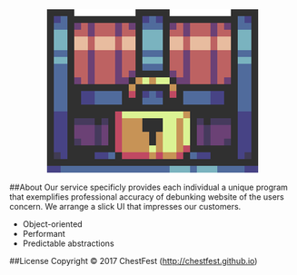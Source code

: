 <html><div align="center"><center><img src="/Display/Images/ChestFest.gif" style="w3-image" id="img" alt="Chest"></center></div></html>


##About
Our service specificly provides each individual a unique program that exemplifies professional accuracy of debunking website of the users concern. We arrange a slick UI that impresses our customers.
- Object-oriented
- Performant
- Predictable abstractions

##License
Copyright © 2017 ChestFest (http://chestfest.github.io)

